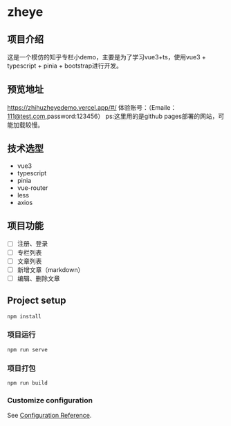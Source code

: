 # zheye

## 项目介绍
这是一个模仿的知乎专栏小demo，主要是为了学习vue3+ts，使用vue3 + typescript + pinia + bootstrap进行开发。

## 预览地址
https://zhihuzheyedemo.vercel.app/#/
体验账号：（Emaile：111@test.com,password:123456）
ps:这里用的是github pages部署的网站，可能加载较慢。

## 技术选型
- vue3
- typescript
- pinia
- vue-router
- less
- axios

## 项目功能
- [ ] 注册、登录
- [ ] 专栏列表
- [ ] 文章列表
- [ ] 新增文章（markdown）
- [ ] 编辑、删除文章

## Project setup
```
npm install
```

### 项目运行
```
npm run serve
```

### 项目打包
```
npm run build
```

### Customize configuration
See [Configuration Reference](https://cli.vuejs.org/config/).
